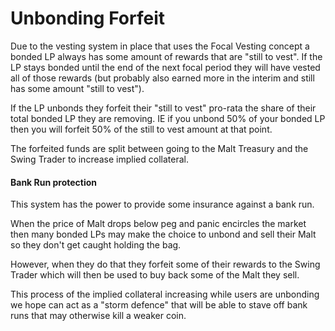 # Unbonding Forfeit

Due to the vesting system in place that uses the Focal Vesting concept a bonded LP always has some amount of rewards that are "still to vest". If the LP stays bonded until the end of the next focal period they will have vested all of those rewards (but probably also earned more in the interim and still has some amount "still to vest").

If the LP unbonds they forfeit their "still to vest" pro-rata the share of their total bonded LP they are removing. IE if you unbond 50% of your bonded LP then you will forfeit 50% of the still to vest amount at that point.

The forfeited funds are split between going to the Malt Treasury and the Swing Trader to increase implied collateral.

#### Bank Run protection
This system has the power to provide some insurance against a bank run.

When the price of Malt drops below peg and panic encircles the market then many bonded LPs may make the choice to unbond and sell their Malt so they don't get caught holding the bag.

However, when they do that they forfeit some of their rewards to the Swing Trader which will then be used to buy back some of the Malt they sell.

This process of the implied collateral increasing while users are unbonding we hope can act as a "storm defence" that will be able to stave off bank runs that may otherwise kill a weaker coin.
